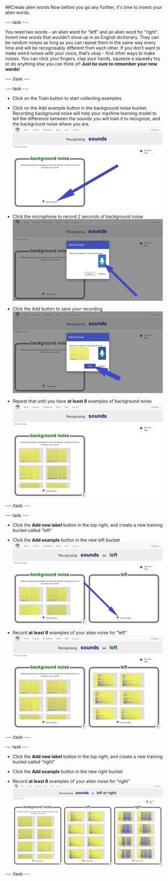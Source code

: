 ##Create alien words
Now before you go any further, it's time to invent your alien words.

--- task ---

You need two words – an alien word for “left” and an alien word for “right”. Invent new words that wouldn’t show up in an English dictionary. They can be random noises as long as you can repeat them in the same way every time and will be recognisably different from each other. If you don’t want to make weird noises with your voice, that’s okay - find other ways to make noises. You can click your fingers, clap your hands, squeeze a squeaky toy or do anything else you can think of!
**Just be sure to remember your new words!**

--- /task ---

--- task ---

+ Click on the Train button to start collecting examples.

+ Click on the Add example button in the background noise bucket. Recording background noise will help your machine learning model to tell the difference between the sounds you will train it to recognize, and the background noise where you are.
![Arrow pointing to the add example button](images/background-noise-annotated.png)

+ Click the microphone to record 2 seconds of background noise
![Arrow pointing to microphone button](images/add-example-annotated.png)

+ Click the Add button to save your recording
![Arrow pointing to add button](images/save-example-annotated.png)

+ Repeat that until you have **at least 8** examples of background noise
![bucket filled with 8 background examples](images/8-background.png)

--- /task ---

--- task ---

+ Click the **Add new label** button in the top right, and create a new
training bucket called “left”

+ Click the **Add example** button in the new left bucket
![Arrow pointing to the add example button](images/left-empty-annotated.png)

+ Record **at least 8** examples of your alien noise for “left”
![bucket filled with 8 left examples](images/8-left.png)

--- /task ---


--- task ---

+ Click the **Add new label** button in the top right, and create a new
training bucket called “right”

+ Click the **Add example** button in the new right bucket

+ Record **at least 8** examples of your alien noise for “right”
![bucket filled with 8 right examples](images/8-right.png)

--- /task ---